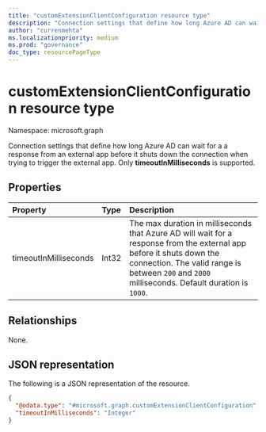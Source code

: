 ```yaml
---
title: "customExtensionClientConfiguration resource type"
description: "Connection settings that define how long Azure AD can wait for a response from an external app before it shuts down the connection. Only timeoutInMilliseconds is supported."
author: "currenmehta"
ms.localizationpriority: medium
ms.prod: "governance"
doc_type: resourcePageType
---
```


# customExtensionClientConfiguration resource type

Namespace: microsoft.graph

Connection settings that define how long Azure AD can wait for a a response from an external app before it shuts down the connection when trying to trigger the external app. Only **timeoutInMilliseconds** is supported.

## Properties

|Property|Type|Description|
|:---|:---|:---|
|timeoutInMilliseconds|Int32|The max duration in milliseconds that Azure AD will wait for a response from the external app before it shuts down the connection. The valid range is between `200` and `2000` milliseconds. Default duration is `1000`.|

## Relationships


None.

## JSON representation


The following is a JSON representation of the resource.
<!-- {
  "blockType": "resource",
  "@odata.type": "microsoft.graph.customExtensionClientConfiguration"
}
-->
``` json
{
  "@odata.type": "#microsoft.graph.customExtensionClientConfiguration",
  "timeoutInMilliseconds": "Integer"
}
```


